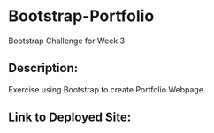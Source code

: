 # Bootstrap-Portfolio 
Bootstrap Challenge for Week 3

## Description:

Exercise using Bootstrap to create Portfolio Webpage.

## Link to Deployed Site:

